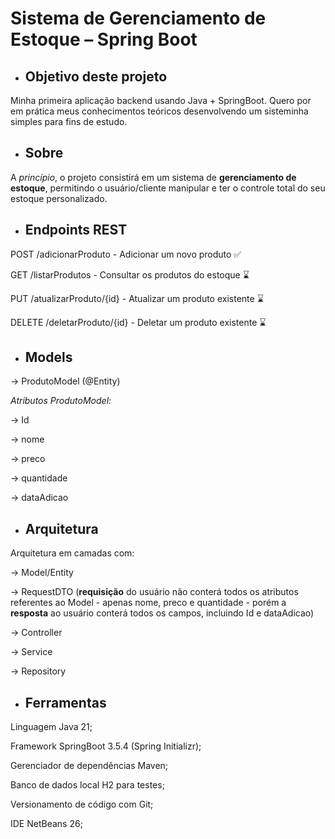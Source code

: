 # Sistema de Gerenciamento de Estoque – Spring Boot


- ## Objetivo deste projeto

Minha primeira aplicação backend usando Java + SpringBoot. Quero por em prática meus conhecimentos teóricos desenvolvendo um sisteminha simples para fins de estudo.


- ## Sobre

A *princípio*, o projeto consistirá em um sistema de **gerenciamento de estoque**, permitindo o usuário/cliente manipular e ter o controle total do seu estoque personalizado.


- ## Endpoints REST

POST /adicionarProduto - Adicionar um novo produto ✅️ 

GET /listarProdutos - Consultar os produtos do estoque ⌛

PUT /atualizarProduto/{id} - Atualizar um produto existente ⌛

DELETE /deletarProduto/{id} - Deletar um produto existente ⌛


- ## Models

→ ProdutoModel (@Entity)

*Atributos ProdutoModel:*

→ Id

→ nome

→ preco

→ quantidade

→ dataAdicao


- ## Arquitetura

Arquitetura em camadas com:

→ Model/Entity

→ RequestDTO (**requisição** do usuário não conterá todos os atributos referentes ao Model - apenas nome, preco e quantidade - porém a **resposta** ao usuário conterá todos os campos, incluindo Id e dataAdicao)

→ Controller

→ Service

→ Repository


- ## Ferramentas

Linguagem Java 21;

Framework SpringBoot 3.5.4 (Spring Initializr);

Gerenciador de dependências Maven;

Banco de dados local H2 para testes;

Versionamento de código com Git;

IDE NetBeans 26;

